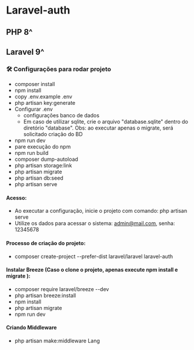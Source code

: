 # Laravel-auth
## PHP 8^
## Laravel 9^

### 🛠️ Configurações para rodar projeto
- composer install
- npm install
- copy .env.example .env
- php artisan key:generate
- Configurar .env
    - configurações banco de dados
    - Em caso de utilizar sqlite, crie o arquivo "database.sqlite" dentro do diretório "database". Obs: ao executar apenas o migrate, será solicitado criação do BD
- npm run dev
- pare execução do npm
- npm run build
- composer dump-autoload
- php artisan storage:link
- php artisan migrate
- php artisan db:seed
- php artisan serve


#### Acesso:
- Ao executar a configuração, inicie o projeto com comando: php artisan serve
- Utilize os dados para acessar o sistema: admin@mail.com, senha: 12345678



#### Processo de criação do projeto:
- composer create-project --prefer-dist laravel/laravel laravel-auth

#### Instalar Breeze (Caso o clone o projeto, apenas execute npm install e migrate ):
- composer require laravel/breeze --dev
- php artisan breeze:install
- npm install
- php artisan migrate
- npm run dev

#### Criando Middleware
- php artisan make:middleware Lang
